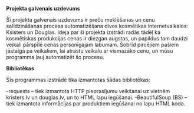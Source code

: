 **Projekta galvenais uzdevums**

Šī projekta galvenais uzdevums ir preču meklēšanas un cenu salīdzināšanas procesa automatizēšana divos kosmētikas internetvaikalos: Ksisters un Douglas.
Ideja par šī projekta izstrādi radās tādēļ ka kosmētiskas produkcijas cenas ir diezgan augstas, un papildus tam daudzi veikali pārspīlē cenas personīgajam labumam. Šobrīd pircējiem pašiem jāstaigā pa veikaliem, lai atrastu veikalu ar vismazāko cenu, un mūsu programma ļauj automatizēt šo procesu.


**Bibliotēkas**

Šīs programmas izstrādē tika izmantotas šādas bibliotēkas:

-requests – tiek izmantota HTTP pieprasījumu veikšanai uz vietnēm kristers.lv  un douglas.lv, un to HTML lapu iegūšanai.
-BeautifulSoup (BS) – tiek izmantota informācijas par produktiem iegūšanai no lapu HTML koda.
